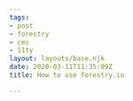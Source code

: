 ```yaml
---
tags:
- post
- forestry
- cms
- 11ty
layout: layouts/base.njk
date: 2020-03-11T11:35:09Z
title: How to use forestry.io

---
```

